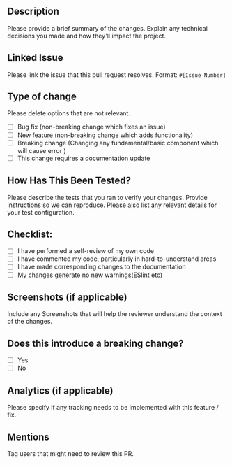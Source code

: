 ## Description
Please provide a brief summary of the changes. Explain any technical decisions you made and how they'll impact the project.

## Linked Issue
Please link the issue that this pull request resolves. Format: `#[Issue Number]`

## Type of change
Please delete options that are not relevant.
- [ ] Bug fix (non-breaking change which fixes an issue)
- [ ] New feature (non-breaking change which adds functionality)
- [ ] Breaking change (Changing any fundamental/basic component which will cause error )
- [ ] This change requires a documentation update

## How Has This Been Tested?
Please describe the tests that you ran to verify your changes. Provide instructions so we can reproduce. Please also list any relevant details for your test configuration.

## Checklist:
- [ ] I have performed a self-review of my own code
- [ ] I have commented my code, particularly in hard-to-understand areas
- [ ] I have made corresponding changes to the documentation
- [ ] My changes generate no new warnings(ESlint etc)

## Screenshots (if applicable)
Include any Screenshots that will help the reviewer understand the context of the changes.

## Does this introduce a breaking change?
- [ ] Yes
- [ ] No

## Analytics (if applicable)
Please specify if any tracking needs to be implemented with this feature / fix.

## Mentions
Tag users that might need to review this PR.
